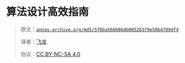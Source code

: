 # 算法设计高效指南

> 原文：[`annas-archive.org/md5/5f0ba566b86db0052b379e58b4789df4`](https://annas-archive.org/md5/5f0ba566b86db0052b379e58b4789df4)
> 
> 译者：[飞龙](https://github.com/wizardforcel)
> 
> 协议：[CC BY-NC-SA 4.0](http://creativecommons.org/licenses/by-nc-sa/4.0/)